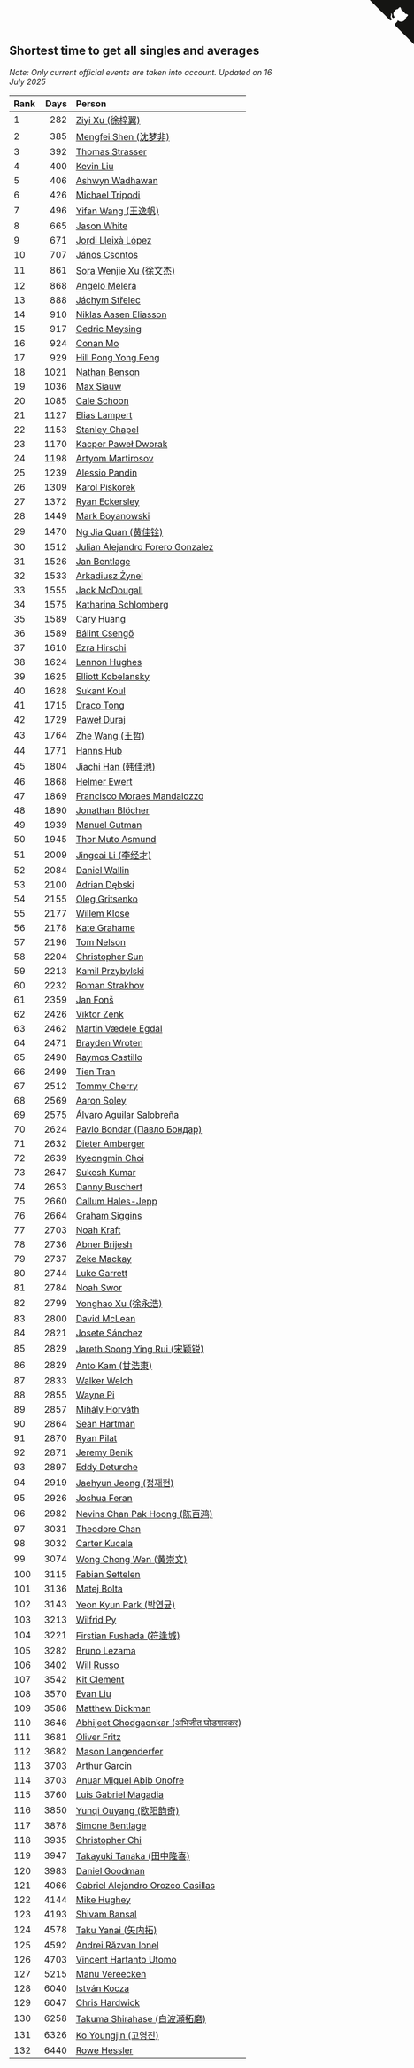 ## Shortest time to get all singles and averages

*Note: Only current official events are taken into account.*
*Updated on 16 July 2025*

| Rank | Days | Person |
| :--- | ---: | :--- |
| 1 | 282 | [Ziyi Xu (徐梓翼)](https://www.worldcubeassociation.org/persons/2023XUZI01) |
| 2 | 385 | [Mengfei Shen (沈梦非)](https://www.worldcubeassociation.org/persons/2018SHEN07) |
| 3 | 392 | [Thomas Strasser](https://www.worldcubeassociation.org/persons/2022STRA10) |
| 4 | 400 | [Kevin Liu](https://www.worldcubeassociation.org/persons/2023LIUK02) |
| 5 | 406 | [Ashwyn Wadhawan](https://www.worldcubeassociation.org/persons/2022WADH02) |
| 6 | 426 | [Michael Tripodi](https://www.worldcubeassociation.org/persons/2021TRIP01) |
| 7 | 496 | [Yifan Wang (王逸帆)](https://www.worldcubeassociation.org/persons/2017WANY29) |
| 8 | 665 | [Jason White](https://www.worldcubeassociation.org/persons/2016WHIT16) |
| 9 | 671 | [Jordi Lleixà López](https://www.worldcubeassociation.org/persons/2023LOPE09) |
| 10 | 707 | [János Csontos](https://www.worldcubeassociation.org/persons/2022CSON01) |
| 11 | 861 | [Sora Wenjie Xu (徐文杰)](https://www.worldcubeassociation.org/persons/2016XUWE02) |
| 12 | 868 | [Angelo Melera](https://www.worldcubeassociation.org/persons/2022MELE01) |
| 13 | 888 | [Jáchym Střelec](https://www.worldcubeassociation.org/persons/2022STRE03) |
| 14 | 910 | [Niklas Aasen Eliasson](https://www.worldcubeassociation.org/persons/2021ELIA01) |
| 15 | 917 | [Cedric Meysing](https://www.worldcubeassociation.org/persons/2017MEYS02) |
| 16 | 924 | [Conan Mo](https://www.worldcubeassociation.org/persons/2020MOCO01) |
| 17 | 929 | [Hill Pong Yong Feng](https://www.worldcubeassociation.org/persons/2017FENG10) |
| 18 | 1021 | [Nathan Benson](https://www.worldcubeassociation.org/persons/2022BENS01) |
| 19 | 1036 | [Max Siauw](https://www.worldcubeassociation.org/persons/2017SIAU02) |
| 20 | 1085 | [Cale Schoon](https://www.worldcubeassociation.org/persons/2014SCHO02) |
| 21 | 1127 | [Elias Lampert](https://www.worldcubeassociation.org/persons/2021LAMP01) |
| 22 | 1153 | [Stanley Chapel](https://www.worldcubeassociation.org/persons/2016CHAP04) |
| 23 | 1170 | [Kacper Paweł Dworak](https://www.worldcubeassociation.org/persons/2020DWOR01) |
| 24 | 1198 | [Artyom Martirosov](https://www.worldcubeassociation.org/persons/2016MART29) |
| 25 | 1239 | [Alessio Pandin](https://www.worldcubeassociation.org/persons/2021PAND01) |
| 26 | 1309 | [Karol Piskorek](https://www.worldcubeassociation.org/persons/2021PISK01) |
| 27 | 1372 | [Ryan Eckersley](https://www.worldcubeassociation.org/persons/2019ECKE02) |
| 28 | 1449 | [Mark Boyanowski](https://www.worldcubeassociation.org/persons/2014BOYA01) |
| 29 | 1470 | [Ng Jia Quan (黄佳铨)](https://www.worldcubeassociation.org/persons/2015QUAN03) |
| 30 | 1512 | [Julian Alejandro Forero Gonzalez](https://www.worldcubeassociation.org/persons/2018GONZ30) |
| 31 | 1526 | [Jan Bentlage](https://www.worldcubeassociation.org/persons/2010BENT01) |
| 32 | 1533 | [Arkadiusz Żynel](https://www.worldcubeassociation.org/persons/2018ZYNE01) |
| 33 | 1555 | [Jack McDougall](https://www.worldcubeassociation.org/persons/2020MCDO01) |
| 34 | 1575 | [Katharina Schlomberg](https://www.worldcubeassociation.org/persons/2020SCHL01) |
| 35 | 1589 | [Cary Huang](https://www.worldcubeassociation.org/persons/2015HUAN48) |
| 36 | 1589 | [Bálint Csengő](https://www.worldcubeassociation.org/persons/2019CSEN01) |
| 37 | 1610 | [Ezra Hirschi](https://www.worldcubeassociation.org/persons/2019HIRS01) |
| 38 | 1624 | [Lennon Hughes](https://www.worldcubeassociation.org/persons/2017HUGH04) |
| 39 | 1625 | [Elliott Kobelansky](https://www.worldcubeassociation.org/persons/2019KOBE03) |
| 40 | 1628 | [Sukant Koul](https://www.worldcubeassociation.org/persons/2014KOUL01) |
| 41 | 1715 | [Draco Tong](https://www.worldcubeassociation.org/persons/2020TONG02) |
| 42 | 1729 | [Paweł Duraj](https://www.worldcubeassociation.org/persons/2016DURA09) |
| 43 | 1764 | [Zhe Wang (王哲)](https://www.worldcubeassociation.org/persons/2019WANZ21) |
| 44 | 1771 | [Hanns Hub](https://www.worldcubeassociation.org/persons/2013HUBH01) |
| 45 | 1804 | [Jiachi Han (韩佳池)](https://www.worldcubeassociation.org/persons/2014HANJ02) |
| 46 | 1868 | [Helmer Ewert](https://www.worldcubeassociation.org/persons/2015EWER01) |
| 47 | 1869 | [Francisco Moraes Mandalozzo](https://www.worldcubeassociation.org/persons/2017MAND13) |
| 48 | 1890 | [Jonathan Blöcher](https://www.worldcubeassociation.org/persons/2018BLOC01) |
| 49 | 1939 | [Manuel Gutman](https://www.worldcubeassociation.org/persons/2017GUTM01) |
| 50 | 1945 | [Thor Muto Asmund](https://www.worldcubeassociation.org/persons/2017ASMU01) |
| 51 | 2009 | [Jingcai Li (李经才)](https://www.worldcubeassociation.org/persons/2019LIJI25) |
| 52 | 2084 | [Daniel Wallin](https://www.worldcubeassociation.org/persons/2013WALL03) |
| 53 | 2100 | [Adrian Dębski](https://www.worldcubeassociation.org/persons/2017DEBS01) |
| 54 | 2155 | [Oleg Gritsenko](https://www.worldcubeassociation.org/persons/2011GRIT01) |
| 55 | 2177 | [Willem Klose](https://www.worldcubeassociation.org/persons/2017KLOS01) |
| 56 | 2178 | [Kate Grahame](https://www.worldcubeassociation.org/persons/2018GRAH05) |
| 57 | 2196 | [Tom Nelson](https://www.worldcubeassociation.org/persons/2013NELS01) |
| 58 | 2204 | [Christopher Sun](https://www.worldcubeassociation.org/persons/2017SUNC02) |
| 59 | 2213 | [Kamil Przybylski](https://www.worldcubeassociation.org/persons/2016PRZY01) |
| 60 | 2232 | [Roman Strakhov](https://www.worldcubeassociation.org/persons/2012STRA02) |
| 61 | 2359 | [Jan Fonš](https://www.worldcubeassociation.org/persons/2017FONS04) |
| 62 | 2426 | [Viktor Zenk](https://www.worldcubeassociation.org/persons/2016ZENK01) |
| 63 | 2462 | [Martin Vædele Egdal](https://www.worldcubeassociation.org/persons/2013EGDA02) |
| 64 | 2471 | [Brayden Wroten](https://www.worldcubeassociation.org/persons/2018WROT01) |
| 65 | 2490 | [Raymos Castillo](https://www.worldcubeassociation.org/persons/2017CAST41) |
| 66 | 2499 | [Tien Tran](https://www.worldcubeassociation.org/persons/2018TRAN09) |
| 67 | 2512 | [Tommy Cherry](https://www.worldcubeassociation.org/persons/2015CHER07) |
| 68 | 2569 | [Aaron Soley](https://www.worldcubeassociation.org/persons/2017SOLE01) |
| 69 | 2575 | [Álvaro Aguilar Salobreña](https://www.worldcubeassociation.org/persons/2015SALO01) |
| 70 | 2624 | [Pavlo Bondar (Павло Бондар)](https://www.worldcubeassociation.org/persons/2018BOND03) |
| 71 | 2632 | [Dieter Amberger](https://www.worldcubeassociation.org/persons/2016AMBE02) |
| 72 | 2639 | [Kyeongmin Choi](https://www.worldcubeassociation.org/persons/2017CHOI07) |
| 73 | 2647 | [Sukesh Kumar](https://www.worldcubeassociation.org/persons/2017KUMA30) |
| 74 | 2653 | [Danny Buschert](https://www.worldcubeassociation.org/persons/2017BUSC03) |
| 75 | 2660 | [Callum Hales-Jepp](https://www.worldcubeassociation.org/persons/2012HALE01) |
| 76 | 2664 | [Graham Siggins](https://www.worldcubeassociation.org/persons/2016SIGG01) |
| 77 | 2703 | [Noah Kraft](https://www.worldcubeassociation.org/persons/2016KRAF01) |
| 78 | 2736 | [Abner Brijesh](https://www.worldcubeassociation.org/persons/2016BRIJ01) |
| 79 | 2737 | [Zeke Mackay](https://www.worldcubeassociation.org/persons/2015MACK06) |
| 80 | 2744 | [Luke Garrett](https://www.worldcubeassociation.org/persons/2017GARR05) |
| 81 | 2784 | [Noah Swor](https://www.worldcubeassociation.org/persons/2017SWOR01) |
| 82 | 2799 | [Yonghao Xu (徐永浩)](https://www.worldcubeassociation.org/persons/2017XUYO01) |
| 83 | 2800 | [David McLean](https://www.worldcubeassociation.org/persons/2017MCLE03) |
| 84 | 2821 | [Josete Sánchez](https://www.worldcubeassociation.org/persons/2015SANC18) |
| 85 | 2829 | [Jareth Soong Ying Rui (宋颖锐)](https://www.worldcubeassociation.org/persons/2016SOON01) |
| 86 | 2829 | [Anto Kam (甘浩東)](https://www.worldcubeassociation.org/persons/2017TUNG13) |
| 87 | 2833 | [Walker Welch](https://www.worldcubeassociation.org/persons/2011WELC01) |
| 88 | 2855 | [Wayne Pi](https://www.worldcubeassociation.org/persons/2017PIWA01) |
| 89 | 2857 | [Mihály Horváth](https://www.worldcubeassociation.org/persons/2016HORV04) |
| 90 | 2864 | [Sean Hartman](https://www.worldcubeassociation.org/persons/2016HART02) |
| 91 | 2870 | [Ryan Pilat](https://www.worldcubeassociation.org/persons/2016PILA03) |
| 92 | 2871 | [Jeremy Benik](https://www.worldcubeassociation.org/persons/2016BENI05) |
| 93 | 2897 | [Eddy Deturche](https://www.worldcubeassociation.org/persons/2014DETU01) |
| 94 | 2919 | [Jaehyun Jeong (정재현)](https://www.worldcubeassociation.org/persons/2016JEON02) |
| 95 | 2926 | [Joshua Feran](https://www.worldcubeassociation.org/persons/2011FERA01) |
| 96 | 2982 | [Nevins Chan Pak Hoong (陈百鸿)](https://www.worldcubeassociation.org/persons/2010CHAN20) |
| 97 | 3031 | [Theodore Chan](https://www.worldcubeassociation.org/persons/2016CHAN25) |
| 98 | 3032 | [Carter Kucala](https://www.worldcubeassociation.org/persons/2015KUCA01) |
| 99 | 3074 | [Wong Chong Wen (黄崇文)](https://www.worldcubeassociation.org/persons/2014WENW01) |
| 100 | 3115 | [Fabian Settelen](https://www.worldcubeassociation.org/persons/2015SETT01) |
| 101 | 3136 | [Matej Bolta](https://www.worldcubeassociation.org/persons/2015BOLT01) |
| 102 | 3143 | [Yeon Kyun Park (박연균)](https://www.worldcubeassociation.org/persons/2016PARK10) |
| 103 | 3213 | [Wilfrid Py](https://www.worldcubeassociation.org/persons/2016PYWI01) |
| 104 | 3221 | [Firstian Fushada (符逢城)](https://www.worldcubeassociation.org/persons/2015FUSH01) |
| 105 | 3282 | [Bruno Lezama](https://www.worldcubeassociation.org/persons/2014LEZA02) |
| 106 | 3402 | [Will Russo](https://www.worldcubeassociation.org/persons/2015RUSS03) |
| 107 | 3542 | [Kit Clement](https://www.worldcubeassociation.org/persons/2008CLEM01) |
| 108 | 3570 | [Evan Liu](https://www.worldcubeassociation.org/persons/2009LIUE01) |
| 109 | 3586 | [Matthew Dickman](https://www.worldcubeassociation.org/persons/2013DICK01) |
| 110 | 3646 | [Abhijeet Ghodgaonkar (अभिजीत घोडगावकर)](https://www.worldcubeassociation.org/persons/2013GHOD01) |
| 111 | 3681 | [Oliver Fritz](https://www.worldcubeassociation.org/persons/2014FRIT02) |
| 112 | 3682 | [Mason Langenderfer](https://www.worldcubeassociation.org/persons/2013LANG03) |
| 113 | 3703 | [Arthur Garcin](https://www.worldcubeassociation.org/persons/2014GARC27) |
| 114 | 3703 | [Anuar Miguel Abib Onofre](https://www.worldcubeassociation.org/persons/2015ONOF01) |
| 115 | 3760 | [Luis Gabriel Magadia](https://www.worldcubeassociation.org/persons/2014MAGA04) |
| 116 | 3850 | [Yunqi Ouyang (欧阳韵奇)](https://www.worldcubeassociation.org/persons/2007YUNQ01) |
| 117 | 3878 | [Simone Bentlage](https://www.worldcubeassociation.org/persons/2014OHLE01) |
| 118 | 3935 | [Christopher Chi](https://www.worldcubeassociation.org/persons/2014CHIC01) |
| 119 | 3947 | [Takayuki Tanaka (田中隆喜)](https://www.worldcubeassociation.org/persons/2014TANA01) |
| 120 | 3983 | [Daniel Goodman](https://www.worldcubeassociation.org/persons/2013GOOD01) |
| 121 | 4066 | [Gabriel Alejandro Orozco Casillas](https://www.worldcubeassociation.org/persons/2008CASI01) |
| 122 | 4144 | [Mike Hughey](https://www.worldcubeassociation.org/persons/2007HUGH01) |
| 123 | 4193 | [Shivam Bansal](https://www.worldcubeassociation.org/persons/2011BANS02) |
| 124 | 4578 | [Taku Yanai (矢内拓)](https://www.worldcubeassociation.org/persons/2012YANA01) |
| 125 | 4592 | [Andrei Răzvan Ionel](https://www.worldcubeassociation.org/persons/2012IONE01) |
| 126 | 4703 | [Vincent Hartanto Utomo](https://www.worldcubeassociation.org/persons/2010UTOM01) |
| 127 | 5215 | [Manu Vereecken](https://www.worldcubeassociation.org/persons/2010VERE01) |
| 128 | 6040 | [István Kocza](https://www.worldcubeassociation.org/persons/2005KOCZ01) |
| 129 | 6047 | [Chris Hardwick](https://www.worldcubeassociation.org/persons/2003HARD01) |
| 130 | 6258 | [Takuma Shirahase (白波瀬拓磨)](https://www.worldcubeassociation.org/persons/2007SHIR01) |
| 131 | 6326 | [Ko Youngjin (고영진)](https://www.worldcubeassociation.org/persons/2007YOUN04) |
| 132 | 6440 | [Rowe Hessler](https://www.worldcubeassociation.org/persons/2007HESS01) |


<a href="https://github.com/JustinTimeCuber/wca_statistics" class="github-corner" aria-label="View source on Github"><svg width="80" height="80" viewBox="0 0 250 250" style="fill:#151513; color:#fff; position: absolute; top: 0; border: 0; right: 0;" aria-hidden="true"><path d="M0,0 L115,115 L130,115 L142,142 L250,250 L250,0 Z"></path><path d="M128.3,109.0 C113.8,99.7 119.0,89.6 119.0,89.6 C122.0,82.7 120.5,78.6 120.5,78.6 C119.2,72.0 123.4,76.3 123.4,76.3 C127.3,80.9 125.5,87.3 125.5,87.3 C122.9,97.6 130.6,101.9 134.4,103.2" fill="currentColor" style="transform-origin: 130px 106px;" class="octo-arm"></path><path d="M115.0,115.0 C114.9,115.1 118.7,116.5 119.8,115.4 L133.7,101.6 C136.9,99.2 139.9,98.4 142.2,98.6 C133.8,88.0 127.5,74.4 143.8,58.0 C148.5,53.4 154.0,51.2 159.7,51.0 C160.3,49.4 163.2,43.6 171.4,40.1 C171.4,40.1 176.1,42.5 178.8,56.2 C183.1,58.6 187.2,61.8 190.9,65.4 C194.5,69.0 197.7,73.2 200.1,77.6 C213.8,80.2 216.3,84.9 216.3,84.9 C212.7,93.1 206.9,96.0 205.4,96.6 C205.1,102.4 203.0,107.8 198.3,112.5 C181.9,128.9 168.3,122.5 157.7,114.1 C157.9,116.9 156.7,120.9 152.7,124.9 L141.0,136.5 C139.8,137.7 141.6,141.9 141.8,141.8 Z" fill="currentColor" class="octo-body"></path></svg></a><style>.github-corner:hover .octo-arm{animation:octocat-wave 560ms ease-in-out}@keyframes octocat-wave{0%,100%{transform:rotate(0)}20%,60%{transform:rotate(-25deg)}40%,80%{transform:rotate(10deg)}}@media (max-width:500px){.github-corner:hover .octo-arm{animation:none}.github-corner .octo-arm{animation:octocat-wave 560ms ease-in-out}}</style>

